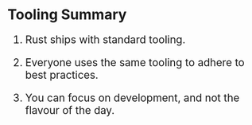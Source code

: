 # Tooling Summary

<div style="font-size: 1.5em;">

1. Rust ships with standard tooling.

2. Everyone uses the same tooling to adhere to best practices.

3. You can focus on development, and not the flavour of the day.

</div>
